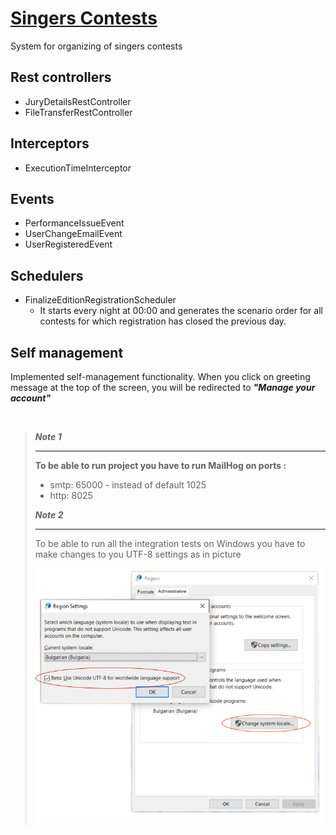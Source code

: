 # <u>Singers Contests</u>

System for organizing of singers contests

## Rest controllers
- JuryDetailsRestController
- FileTransferRestController 

## Interceptors
- ExecutionTimeInterceptor

## Events
- PerformanceIssueEvent
- UserChangeEmailEvent
- UserRegisteredEvent

## Schedulers
- FinalizeEditionRegistrationScheduler
   - It starts every night at 00:00 and generates the scenario order for all contests for which registration has closed the previous day.

## Self management
  Implemented self-management functionality. When you click on greeting message at the top of the screen, you will be redirected to ***"Manage your account"***

&nbsp;
&nbsp;
&nbsp;

> ***Note 1***
> ______
> 
> **To be able to run project you have to run MailHog on ports :**
>   - smtp: 65000 - instead of default 1025
>   - http: 8025
>
> ***Note 2***
> _____
>To be able to run all the integration tests on Windows you have to make changes to you UTF-8 settings as in picture
> 
>![Figure](/UTF-8%20Settings.png)
>
